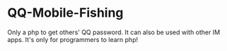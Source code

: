 # QQ-Mobile-Fishing
Only a php to get others' QQ password. It can also be used with other IM apps.
It's only for programmers to learn php!
